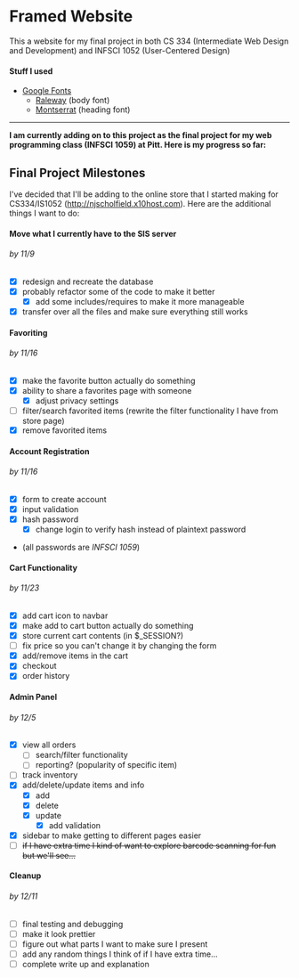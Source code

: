 # Framed Website

This a website for my final project in both CS 334 (Intermediate Web Design and Development) and INFSCI 1052 (User-Centered Design)

#### Stuff I used
- [Google Fonts](https://fonts.google.com)
  - [Raleway](https://fonts.google.com/specimen/Raleway) (body font)
  - [Montserrat](https://fonts.google.com/specimen/Montserrat) (heading font)

---

**I am currently adding on to this project as the final project for my web programming class (INFSCI 1059) at Pitt. Here is my progress so far:**

## Final Project Milestones

I've decided that I'll be adding to the online store that I started making for CS334/IS1052 (http://njscholfield.x10host.com). Here are the additional things I want to do:

#### Move what I currently have to the SIS server
###### by 11/9
- [x] redesign and recreate the database
- [x] probably refactor some of the code to make it better
  - [x] add some includes/requires to make it more manageable
- [x] transfer over all the files and make sure everything still works

#### Favoriting
###### by 11/16
- [x] make the favorite button actually do something
- [x] ability to share a favorites page with someone
  - [x] adjust privacy settings
- [ ] filter/search favorited items (rewrite the filter functionality I have from store page)
- [x] remove favorited items

#### Account Registration
###### by 11/16
- [x] form to create account
- [x] input validation
- [x] hash password
  - [x] change login to verify hash instead of plaintext password
- (all passwords are *INFSCI 1059*)

#### Cart Functionality
###### by 11/23
- [x] add cart icon to navbar
- [x] make add to cart button actually do something
- [x] store current cart contents (in $\_SESSION?)
- [ ] fix price so you can't change it by changing the form
- [x] add/remove items in the cart
- [x] checkout
- [x] order history

#### Admin Panel
###### by 12/5
- [x] view all orders
  - [ ] search/filter functionality
  - [ ] reporting? (popularity of specific item)
- [ ] track inventory
- [x] add/delete/update items and info
  - [x] add
  - [x] delete
  - [x] update
    - [x] add validation
- [x] sidebar to make getting to different pages easier
- [ ] ~~if I have extra time I kind of want to explore barcode scanning for fun but we'll see...~~

#### Cleanup
###### by 12/11
- [ ] final testing and debugging
- [ ] make it look prettier
- [ ] figure out what parts I want to make sure I present
- [ ] add any random things I think of if I have extra time...
- [ ] complete write up and explanation

